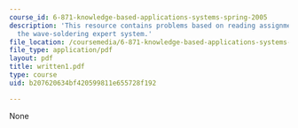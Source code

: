 ```yaml
---
course_id: 6-871-knowledge-based-applications-systems-spring-2005
description: 'This resource contains problems based on reading assignment on smartwave:
  the wave-soldering expert system.'
file_location: /coursemedia/6-871-knowledge-based-applications-systems-spring-2005/b207620634bf420599811e655728f192_written1.pdf
file_type: application/pdf
layout: pdf
title: written1.pdf
type: course
uid: b207620634bf420599811e655728f192

---
```

None